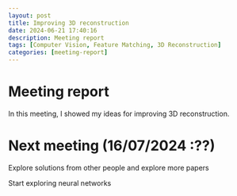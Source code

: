 ```yaml
---
layout: post
title: Improving 3D reconstruction
date: 2024-06-21 17:40:16
description: Meeting report
tags: [Computer Vision, Feature Matching, 3D Reconstruction]
categories: [meeting-report]
---
```


# Meeting report

In this meeting, I showed my ideas for improving 3D reconstruction. 

# Next meeting (16/07/2024 :??)

Explore solutions from other people and explore more papers

Start exploring neural networks